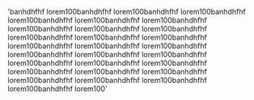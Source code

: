 'banhdhfhf lorem100banhdhfhf lorem100banhdhfhf lorem100banhdhfhf lorem100banhdhfhf lorem100banhdhfhf lorem100banhdhfhf lorem100banhdhfhf lorem100banhdhfhf lorem100banhdhfhf lorem100banhdhfhf lorem100banhdhfhf lorem100banhdhfhf lorem100banhdhfhf lorem100banhdhfhf lorem100banhdhfhf lorem100banhdhfhf lorem100banhdhfhf lorem100banhdhfhf lorem100banhdhfhf lorem100banhdhfhf lorem100banhdhfhf lorem100banhdhfhf lorem100banhdhfhf lorem100banhdhfhf lorem100banhdhfhf lorem100banhdhfhf lorem100banhdhfhf lorem100banhdhfhf lorem100'